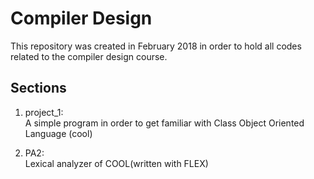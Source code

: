 # Compiler Design
This repository was created in February 2018 in order to hold all codes related to the compiler design course.

## Sections
 1. project_1: <br />
    A simple program in order to get familiar with Class Object Oriented Language (cool)
 
 2. PA2: <br />
    Lexical analyzer of COOL(written with FLEX)

